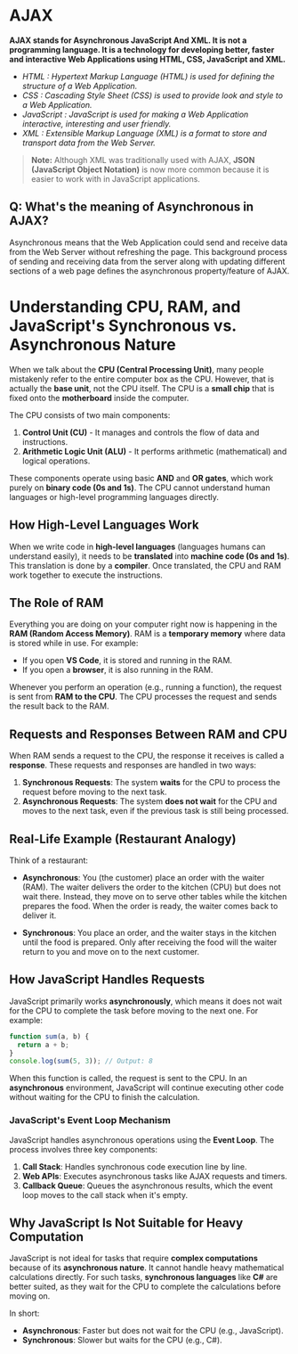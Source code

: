 # AJAX

**AJAX stands for Asynchronous JavaScript And XML. It is not a programming language. It is a technology for developing better, faster and interactive Web Applications using HTML, CSS, JavaScript and XML.**

- _HTML : Hypertext Markup Language (HTML) is used for defining the structure of a Web Application._
- _CSS : Cascading Style Sheet (CSS) is used to provide look and style to a Web Application._
- _JavaScript : JavaScript is used for making a Web Application interactive, interesting and user friendly._
- _XML : Extensible Markup Language (XML) is a format to store and transport data from the Web Server._

> **Note:** Although XML was traditionally used with AJAX, **JSON (JavaScript Object Notation)** is now more common because it is easier to work with in JavaScript applications.

## Q: What's the meaning of Asynchronous in AJAX?

Asynchronous means that the Web Application could send and receive data from the Web Server without refreshing the page. This background process of sending and receiving data from the server along with updating different sections of a web page defines the asynchronous property/feature of AJAX.

# Understanding CPU, RAM, and JavaScript's Synchronous vs. Asynchronous Nature

When we talk about the **CPU (Central Processing Unit)**, many people mistakenly refer to the entire computer box as the CPU. However, that is actually the **base unit**, not the CPU itself. The CPU is a **small chip** that is fixed onto the **motherboard** inside the computer.

The CPU consists of two main components:

1. **Control Unit (CU)** - It manages and controls the flow of data and instructions.
2. **Arithmetic Logic Unit (ALU)** - It performs arithmetic (mathematical) and logical operations.

These components operate using basic **AND** and **OR gates**, which work purely on **binary code (0s and 1s)**. The CPU cannot understand human languages or high-level programming languages directly.

## How High-Level Languages Work

When we write code in **high-level languages** (languages humans can understand easily), it needs to be **translated** into **machine code (0s and 1s)**. This translation is done by a **compiler**. Once translated, the CPU and RAM work together to execute the instructions.

## The Role of RAM

Everything you are doing on your computer right now is happening in the **RAM (Random Access Memory)**. RAM is a **temporary memory** where data is stored while in use. For example:

- If you open **VS Code**, it is stored and running in the RAM.
- If you open a **browser**, it is also running in the RAM.

Whenever you perform an operation (e.g., running a function), the request is sent from **RAM to the CPU**. The CPU processes the request and sends the result back to the RAM.

## Requests and Responses Between RAM and CPU

When RAM sends a request to the CPU, the response it receives is called a **response**. These requests and responses are handled in two ways:

1. **Synchronous Requests**: The system **waits** for the CPU to process the request before moving to the next task.
2. **Asynchronous Requests**: The system **does not wait** for the CPU and moves to the next task, even if the previous task is still being processed.

## Real-Life Example (Restaurant Analogy)

Think of a restaurant:

- **Asynchronous**: You (the customer) place an order with the waiter (RAM). The waiter delivers the order to the kitchen (CPU) but does not wait there. Instead, they move on to serve other tables while the kitchen prepares the food. When the order is ready, the waiter comes back to deliver it.

- **Synchronous**: You place an order, and the waiter stays in the kitchen until the food is prepared. Only after receiving the food will the waiter return to you and move on to the next customer.

## How JavaScript Handles Requests

JavaScript primarily works **asynchronously**, which means it does not wait for the CPU to complete the task before moving to the next one. For example:

```javascript
function sum(a, b) {
  return a + b;
}
console.log(sum(5, 3)); // Output: 8
```

When this function is called, the request is sent to the CPU. In an **asynchronous** environment, JavaScript will continue executing other code without waiting for the CPU to finish the calculation.

### JavaScript's Event Loop Mechanism

JavaScript handles asynchronous operations using the **Event Loop**. The process involves three key components:

1. **Call Stack**: Handles synchronous code execution line by line.
2. **Web APIs**: Executes asynchronous tasks like AJAX requests and timers.
3. **Callback Queue**: Queues the asynchronous results, which the event loop moves to the call stack when it's empty.

## Why JavaScript Is Not Suitable for Heavy Computation

JavaScript is not ideal for tasks that require **complex computations** because of its **asynchronous nature**. It cannot handle heavy mathematical calculations directly. For such tasks, **synchronous languages** like **C#** are better suited, as they wait for the CPU to complete the calculations before moving on.

In short:

- **Asynchronous**: Faster but does not wait for the CPU (e.g., JavaScript).
- **Synchronous**: Slower but waits for the CPU (e.g., C#).

